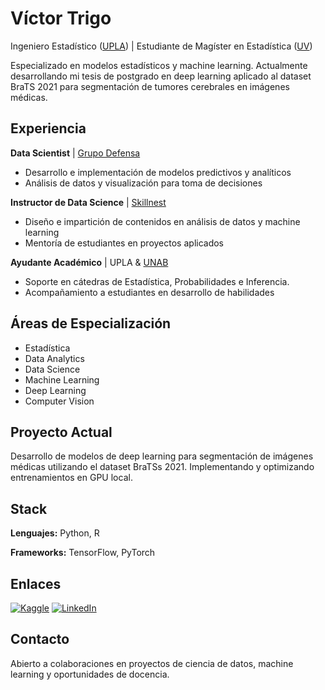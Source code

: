 # Víctor Trigo

Ingeniero Estadístico ([UPLA](https://www.upla.cl/portada/)) | Estudiante de Magíster en Estadística ([UV](https://www.uv.cl/))

Especializado en modelos estadísticos y machine learning. Actualmente desarrollando mi tesis de postgrado en deep learning aplicado al dataset BraTS 2021 para segmentación de tumores cerebrales en imágenes médicas.

## Experiencia

**Data Scientist** | [Grupo Defensa](https://grupodefensa.cl/)
- Desarrollo e implementación de modelos predictivos y analíticos
- Análisis de datos y visualización para toma de decisiones

**Instructor de Data Science** | [Skillnest](https://www.skillnest.com/)
- Diseño e impartición de contenidos en análisis de datos y machine learning
- Mentoría de estudiantes en proyectos aplicados

**Ayudante Académico** | UPLA & [UNAB](https://www.unab.cl/)
- Soporte en cátedras de Estadística, Probabilidades e Inferencia.
- Acompañamiento a estudiantes en desarrollo de habilidades



## Áreas de Especialización

- Estadística
- Data Analytics
- Data Science
- Machine Learning
- Deep Learning
- Computer Vision


## Proyecto Actual

Desarrollo de modelos de deep learning para segmentación de imágenes médicas utilizando el dataset BraTSs 2021. Implementando y optimizando entrenamientos en GPU local.


## Stack 

**Lenguajes:** Python, R

**Frameworks:** TensorFlow, PyTorch


## Enlaces

[![Kaggle](https://img.shields.io/badge/Kaggle-20BEFF?style=for-the-badge&logo=kaggle&logoColor=white)](https://www.kaggle.com/victortrigo)
[![LinkedIn](https://img.shields.io/badge/LinkedIn-0A66C2?style=for-the-badge&logo=linkedin&logoColor=white)](https://www.linkedin.com/in/victor-trigo/)


## Contacto

Abierto a colaboraciones en proyectos de ciencia de datos, machine learning y oportunidades de docencia.

